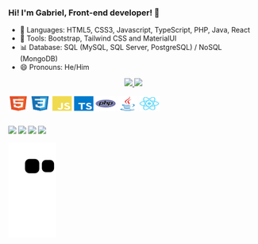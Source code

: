 ### Hi! I'm Gabriel, Front-end developer! 👋

- 🌱 Languages: HTML5, CSS3, Javascript, TypeScript, PHP, Java, React
- 🔨 Tools: Bootstrap, Tailwind CSS and MaterialUI
- 📊 Database: SQL (MySQL, SQL Server, PostgreSQL) / NoSQL (MongoDB)
- 😄 Pronouns: He/Him

<div align="center">
  <a href="https://github.com/gabrielolisilva?tab=repositories">
  <img height="180em" src="https://github-readme-stats.vercel.app/api?username=gabrielolisilva&show_icons=true&theme=dark&include_all_commits=true&count_private=true"/>
  <img height="180em" src="https://github-readme-stats.vercel.app/api/top-langs/?username=gabrielolisilva&layout=compact&langs_count=7&theme=dark"/></a>
</div>

<div style="display: inline_block"><br>
  <img align="center" alt="Logo HTML" height="30" width="40" src="https://raw.githubusercontent.com/devicons/devicon/master/icons/html5/html5-original.svg">
  <img align="center" alt="Logo CSS" height="30" width="40" src="https://raw.githubusercontent.com/devicons/devicon/master/icons/css3/css3-original.svg">
  <img align="center" alt="Logo JS" height="30" width="40" src="https://raw.githubusercontent.com/devicons/devicon/master/icons/javascript/javascript-plain.svg">
  <img align="center" alt="Logo Typescript" height="30" width="40" src="https://raw.githubusercontent.com/devicons/devicon/master/icons/typescript/typescript-original.svg">
  <img align="center" alt="Logo PHP" height="30" width="40" src="https://raw.githubusercontent.com/devicons/devicon/master/icons/php/php-original.svg">
  <img align="center" alt="Logo PHP" height="30" width="40" src="https://raw.githubusercontent.com/devicons/devicon/master/icons/java/java-original.svg">
  <img align="center" alt="Logo React" height="30" width="40" src="https://raw.githubusercontent.com/devicons/devicon/master/icons/react/react-original.svg">
</div>

##

<div>
  <a href="https://www.linkedin.com/in/gabrielsilva2799" target="_blank"><img src="https://img.shields.io/badge/-LinkedIn-%230077B5?style=for-the-badge&logo=linkedin&logoColor=white" target="_blank"></a>
  <a href = "mailto:gabrielsilva2799@hotmail.com"><img src="https://img.shields.io/badge/-Gmail-%23333?style=for-the-badge&logo=gmail&logoColor=white" target="_blank"></a>
  <a href="https://www.instagram.com/gabrielsilva2799/" target="_blank"><img src="https://img.shields.io/badge/-Instagram-%23E4405F?style=for-the-badge&logo=instagram&logoColor=white" target="_blank"></a>
 	<a href="https://www.twitch.tv/galaguinha_" target="_blank"><img src="https://img.shields.io/badge/Twitch-9146FF?style=for-the-badge&logo=twitch&logoColor=white" target="_blank"></a>
</div>

![Snake animation](https://github.com/gabrielolisilva/gabrielolisilva/blob/output/github-contribution-grid-snake.svg)
